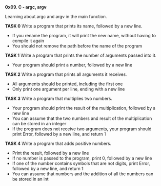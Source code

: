 **0x09. C - argc, argv**

Learning about argc and argv in the main function.

**TASK 0**
Write a program that prints its name, followed by a new line.
* If you rename the program, it will print the new name, without having to compile it again
* You should not remove the path before the name of the program

**TASK 1**
Write a program that prints the number of arguments passed into it.
* Your program should print a number, followed by a new line

**TASK 2**
Write a program that prints all arguments it receives.
* All arguments should be printed, including the first one
* Only print one argument per line, ending with a new line

**TASK 3**
Write a program that multiplies two numbers.
* Your program should print the result of the multiplication, followed by a new line
* You can assume that the two numbers and result of the multiplication can be stored in an integer
* If the program does not receive two arguments, your program should print Error, followed by a new line, and return 1

**TASK 4**
Write a program that adds positive numbers.
* Print the result, followed by a new line
* If no number is passed to the program, print 0, followed by a new line
* If one of the number contains symbols that are not digits, print Error, followed by a new line, and return 1
* You can assume that numbers and the addition of all the numbers can be stored in an int